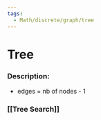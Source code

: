 ```yaml
---
tags:
  - Math/discrete/graph/tree
---
```

# Tree
### Description:
- edges = nb of nodes - 1
### [[Tree Search]]